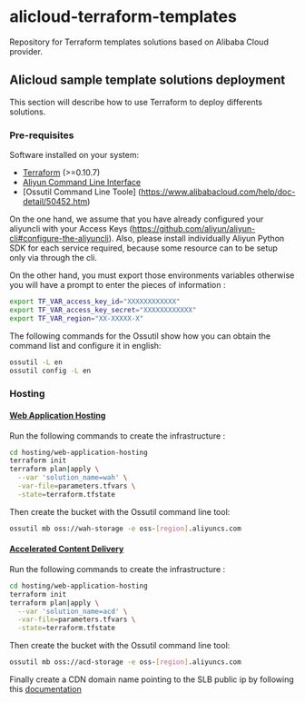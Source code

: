 # alicloud-terraform-templates
Repository for Terraform templates solutions based on Alibaba Cloud provider.

## Alicloud sample template solutions deployment
This section will describe how to use Terraform to deploy differents solutions.

### Pre-requisites

Software installed on your system: 
* [Terraform](https://www.terraform.io/) (>=0.10.7)
* [Aliyun Command Line Interface](https://www.alibabacloud.com/help/doc-detail/27260.htm)
* [Ossutil Command Line Toole] (https://www.alibabacloud.com/help/doc-detail/50452.htm)

On the one hand, we assume that you have already configured your aliyuncli with your Access Keys (https://github.com/aliyun/aliyun-cli#configure-the-aliyuncli). Also, please install individually Aliyun Python SDK for each service required, because some resource can to be setup only via through the cli.

On the other hand, you must export those environments variables otherwise you will have a prompt to enter the pieces of information :
```bash
export TF_VAR_access_key_id="XXXXXXXXXXXX"
export TF_VAR_access_key_secret="XXXXXXXXXXXX"
export TF_VAR_region="XX-XXXXX-X"
```

The following commands for the Ossutil show how you can obtain the command list and configure it in english:
```bash
ossutil -L en
ossutil config -L en
```

### Hosting

#### [Web Application Hosting](https://www.alibabacloud.com/solutions/hosting/Web-Application-Hosting)

Run the following commands to create the infrastructure :

```bash
cd hosting/web-application-hosting
terraform init
terraform plan|apply \
  --var 'solution_name=wah' \
  -var-file=parameters.tfvars \
  -state=terraform.tfstate
```

Then create the bucket with the Ossutil command line tool:
```bash
ossutil mb oss://wah-storage -e oss-[region].aliyuncs.com
```

#### [Accelerated Content Delivery](https://www.alibabacloud.com/solutions/hosting/Accelerated-Content-Delivery)

Run the following commands to create the infrastructure :

```bash
cd hosting/web-application-hosting
terraform init
terraform plan|apply \
  --var 'solution_name=acd' \
  -var-file=parameters.tfvars \
  -state=terraform.tfstate
```

Then create the bucket with the Ossutil command line tool:
```bash
ossutil mb oss://acd-storage -e oss-[region].aliyuncs.com
```

Finally create a CDN domain name pointing to the SLB public ip by following this [documentation](https://www.alibabacloud.com/help/doc-detail/27116.htm?spm=a3c0i.o27115en.b99.22.5851d5afSXJzo8)

